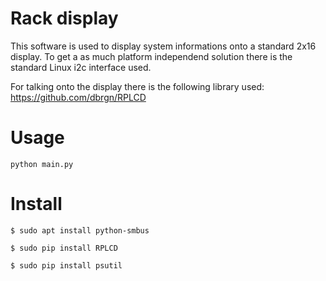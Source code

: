 Rack display
================

This software is used to display system informations onto a standard 2x16 display. To get a as much platform independend solution there is the standard Linux i2c interface used.

For talking onto the display there is the following library used: https://github.com/dbrgn/RPLCD

Usage
=================

`python main.py`

Install
=================

`$ sudo apt install python-smbus`

`$ sudo pip install RPLCD`

`$ sudo pip install psutil`

